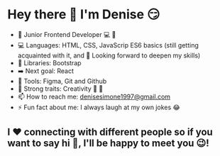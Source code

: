 # Hey there :wave: I'm Denise :smirk: 

- 👩 Junior Frontend Developer 💻 👶
- 💻 Languages: HTML, CSS, JavaScrip ES6 basics (still getting acquainted with it, and 👀 Looking forward to deepen my skills)
- 📕 Libraries: Bootstrap
- ➡️ Next goal: React 
- 🧰 Tools: Figma, Git and Github 
- 💪 Strong traits: Creativity 🦄 🌈
- 📫 How to reach me: denisesimone1997@gmail.com 
- ⚡ Fun fact about me: I always laugh at my own jokes 😂


## I :heart: connecting with different people so if you want to say hi 👋, I'll be happy to meet you 😉! 
